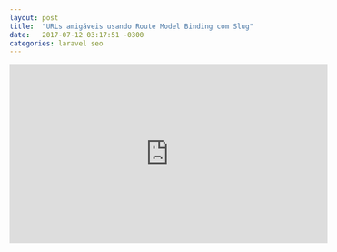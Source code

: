 ```yaml
---
layout: post
title:  "URLs amigáveis usando Route Model Binding com Slug"
date:   2017-07-12 03:17:51 -0300
categories: laravel seo
---
```


<iframe width="560" height="315" src="https://www.youtube.com/embed/8BMTAfQxZIQ" frameborder="0" allowfullscreen></iframe>
